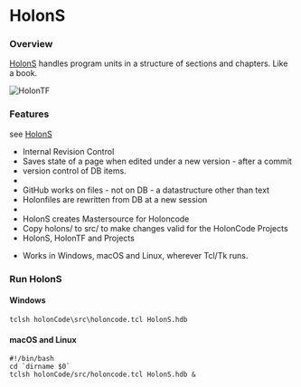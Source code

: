 # HolonS

### Overview

[HolonS](https://holonforth.com/holons.html) handles program units in a structure of sections and chapters. 
Like a book. 



![HolonTF](https://www.holonforth.com/images/holontest.png)





### Features

see [HolonS](https://holonforth.com/holons.html) 

- Internal Revision Control
- Saves state of a page when edited under a new version - after a commit
- version control of DB items.
- 
- GitHub works on files - not on DB - a datastructure other than text
- Holonfiles are rewritten from DB at a new session
- 
- HolonS creates Mastersource for Holoncode
- Copy holons/ to src/ to make changes valid for the  HolonCode Projects
- HolonS, HolonTF and Projects

* Works in Windows, macOS and Linux, wherever Tcl/Tk runs.



### Run HolonS

#### Windows

```
tclsh holonCode\src\holoncode.tcl HolonS.hdb
````
#### macOS and Linux

````
#!/bin/bash
cd `dirname $0` 
tclsh holonCode/src/holoncode.tcl HolonS.hdb &


````

